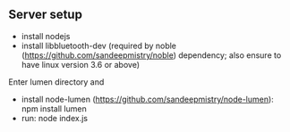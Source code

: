 Server setup
------------
- install nodejs
- install libbluetooth-dev (required by noble (https://github.com/sandeepmistry/noble) dependency; also ensure to have linux version 3.6 or above)

Enter lumen directory and

- install node-lumen (https://github.com/sandeepmistry/node-lumen): npm install lumen
- run: node index.js